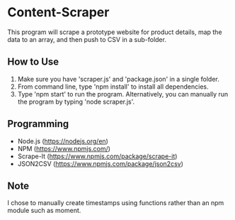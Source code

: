 # Content-Scraper
This program will scrape a prototype website for product details, map the data to an array, and then push to CSV in a sub-folder.

## How to Use
1. Make sure you have 'scraper.js' and 'package.json' in a single folder.
2. From command line, type 'npm install' to install all dependencies.
3. Type 'npm start' to run the program. Alternatively, you can manually run the program by typing 'node scraper.js'.

## Programming
* Node.js (https://nodejs.org/en)
* NPM (https://www.npmjs.com/)
* Scrape-It (https://www.npmjs.com/package/scrape-it)
* JSON2CSV (https://www.npmjs.com/package/json2csv)

## Note
I chose to manually create timestamps using functions rather than an npm module such as moment.
